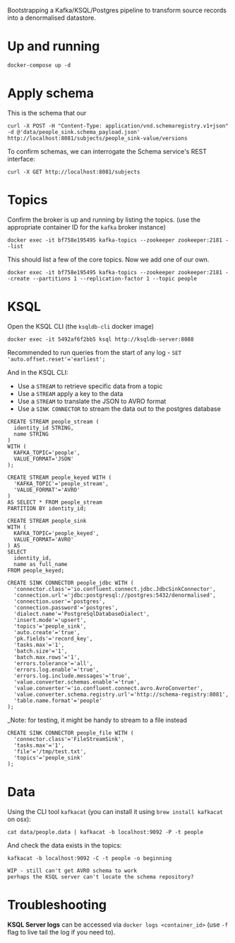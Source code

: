 Bootstrapping a Kafka/KSQL/Postgres pipeline to transform source records into a denormalised datastore.

# Up and running

```
docker-compose up -d
```

# Apply schema

This is the schema that our 
```
curl -X POST -H "Content-Type: application/vnd.schemaregistry.v1+json" -d @'data/people_sink.schema_payload.json' http://localhost:8081/subjects/people_sink-value/versions
```

To confirm schemas, we can interrogate the Schema service's REST interface:

```
curl -X GET http://localhost:8081/subjects
```

# Topics

Confirm the broker is up and running by listing the topics. (use the appropriate container ID for the `kafka` broker instance)

```
docker exec -it bf758e195495 kafka-topics --zookeeper zookeeper:2181 --list
```

This should list a few of the core topics. Now we add one of our own.

```
docker exec -it bf758e195495 kafka-topics --zookeeper zookeeper:2181 --create --partitions 1 --replication-factor 1 --topic people
```

# KSQL

Open the KSQL CLI (the `ksqldb-cli` docker image)

```
docker exec -it 5492af6f2bb5 ksql http://ksqldb-server:8088
```

Recommended to run queries from the start of any log - `SET 'auto.offset.reset'='earliest';`

And in the KSQL CLI:
- Use a `STREAM` to retrieve specific data from a topic
- Use a `STREAM` apply a key to the data
- Use a `STREAM` to translate the JSON to AVRO format
- Use a `SINK CONNECTOR` to stream the data out to the postgres database

```
CREATE STREAM people_stream (
  identity_id STRING,
  name STRING
)
WITH (
  KAFKA_TOPIC='people',
  VALUE_FORMAT='JSON'
);

CREATE STREAM people_keyed WITH (
  'KAFKA_TOPIC'='people_stream',
  'VALUE_FORMAT'='AVRO'
)
AS SELECT * FROM people_stream
PARTITION BY identity_id;

CREATE STREAM people_sink
WITH (
  KAFKA_TOPIC='people_keyed',
  VALUE_FORMAT='AVRO'
) AS
SELECT
  identity_id,
  name as full_name
FROM people_keyed;

CREATE SINK CONNECTOR people_jdbc WITH (
  'connector.class'='io.confluent.connect.jdbc.JdbcSinkConnector',
  'connection.url'='jdbc:postgresql://postgres:5432/denormalised',
  'connection.user'='postgres',
  'connection.password'='postgres',
  'dialect.name'='PostgreSqlDatabaseDialect',
  'insert.mode'='upsert',
  'topics'='people_sink',
  'auto.create'='true',
  'pk.fields'='record_key',
  'tasks.max'='1',
  'batch.size'='1',
  'batch.max.rows'='1',
  'errors.tolerance'='all',
  'errors.log.enable'='true',
  'errors.log.include.messages'='true',
  'value.converter.schemas.enable'='true',
  'value.converter'='io.confluent.connect.avro.AvroConverter',
  'value.converter.schema.registry.url'='http://schema-registry:8081',
  'table.name.format'='people'
);
```

_Note: for testing, it might be handy to stream to a file instead

```
CREATE SINK CONNECTOR people_file WITH (
  'connector.class'='FileStreamSink',
  'tasks.max'='1',
  'file'='/tmp/test.txt',
  'topics'='people_sink'
);
```

# Data

Using the CLI tool `kafkacat` (you can install it using `brew install kafkacat` on osx):

```
cat data/people.data | kafkacat -b localhost:9092 -P -t people
```

And check the data exists in the topics:
```
kafkacat -b localhost:9092 -C -t people -o beginning
```


```
WIP - still can't get AVRO schema to work
perhaps the KSQL server can't locate the schema repository?
```

# Troubleshooting

__KSQL Server logs__ can be accessed via `docker logs <container_id>` (use `-f` flag to live tail the log if you need to).